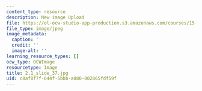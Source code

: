 ```yaml
---
content_type: resource
description: New image Upload
file: https://ol-ocw-studio-app-production.s3.amazonaws.com/courses/15-s21-nuts-and-bolts-of-business-plans-january-iap-2014/c8af8f7f644f5bbba080002865fdf59f_2.1_slide_37.jpg
file_type: image/jpeg
image_metadata:
  caption: ''
  credit: ''
  image-alt: ''
learning_resource_types: []
ocw_type: OCWImage
resourcetype: Image
title: 2.1_slide_37.jpg
uid: c8af8f7f-644f-5bbb-a080-002865fdf59f
---
```

